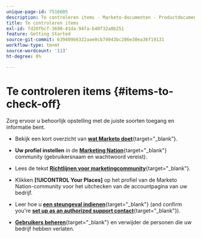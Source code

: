 ```yaml
---
unique-page-id: 7516605
description: Te controleren items - Marketo-documenten - Productdocumentatie
title: Te controleren items
exl-id: fd20fbcf-3690-41da-94fa-b40f32a0b251
feature: Getting Started
source-git-commit: 639409b6322aae0cb74943bc286e30ea36f19131
workflow-type: tm+mt
source-wordcount: '113'
ht-degree: 0%

---
```


# Te controleren items {#items-to-check-off}

Zorg ervoor u behoorlijk opstelling met de juiste soorten toegang en informatie bent.

* Bekijk een kort overzicht van [**wat Marketo doet**](https://pages2.marketo.com/demoFull.html){target="_blank"}.

* **Uw profiel instellen** in de [**Marketing Nation**](https://nation.marketo.com/){target="_blank"} community (gebruikersnaam en wachtwoord vereist).

* Lees de tekst [**Richtlijnen voor marketingcommunity**](https://nation.marketo.com/t5/community-guidelines/ct-p/community-guidelines){target="_blank"}.

* Klikken **[!UICONTROL Your Places]** op het profiel van de Marketo Nation-community voor het uitchecken van de accountpagina van uw bedrijf.

* Leer hoe u [**een steungeval indienen**](https://nation.marketo.com/t5/Knowledgebase/Submitting-a-Support-Case-to-Marketo-Support/ta-p/252201){target="_blank"} (and confirm you're [**set up as an authorized support contact**](https://nation.marketo.com/t5/Knowledgebase/Managing-Authorized-Support-Contacts/ta-p/254341){target="_blank"}).

* [**Gebruikers beheren**](/help/marketo/product-docs/administration/users-and-roles/managing-marketo-users.md){target="_blank"} en verwijder de personen die uw bedrijf hebben verlaten.

